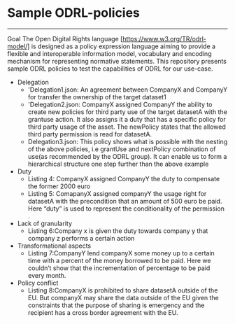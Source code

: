 # Sample ODRL-policies


---
Goal
The Open Digital Rights language [https://www.w3.org/TR/odrl-model/] is designed as a policy expression language aiming to provide a flexible and interoperable information model, vocabulary and encoding mechanism for representing normative statements. This repository presents sample ODRL policies to test the capabilities of ODRL for our use-case.

- Delegation
  - 'Delegation1.json: An agreement between CompanyX and CompanyY for transfer the ownership of the target dataset1 
  - 'Delegation2.json: CompanyX assigned CompanyY the ability to create new policies for third party use of the target datasetA with the grantuse action. It also assigns it a duty that has a specific policy for third party usage of the asset. The newPolicy states that the allowed third party permission is read for datasetA.
  - Delegation3.json: This policy shows what  is possible with the nesting of the above policies, i.e grantUse and nextPolicy combination of use(as recommended by the ODRL group). It can enable us to form a hierarchical structure one step further than the above example
- Duty
  - Listing 4: CompanyX assigned CompanyY the duty to compensate the former 2000 euro
  - Listing 5: ComapanyX assigned companyY the usage right for datasetA with the precondition that an amount of 500 euro be paid. Here “duty” is used to represent the conditionality of the permission .  
- Lack of granularity
  - Listing 6:Company x is given the duty towards company y that company z performs a certain action  
- Transformational aspects
  - Listing 7:CompanyY lend companyX some money up to a certain time with a percent of the money borrowed to be paid. Here we couldn’t show that the incrementation of percentage to be paid every month.
- Policy conflict
  - Listing 8:CompanyX is prohibited to share datasetA outside of the EU. But companyX may share the data outside of the EU given the constraints that the purpose of sharing is emergency and the recipient has a cross border agreement with the EU.
